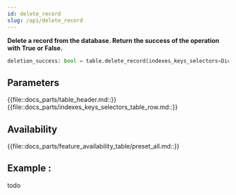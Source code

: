 ```yaml
---
id: delete_record
slug: /api/delete_record
---
```


**Delete a record from the database. Return the success of the operation with True or False.**

```python
deletion_success: bool = table.delete_record(indexes_keys_selectors=Dict[str, str])
```

## Parameters
{{file::docs_parts/table_header.md::}}
{{file::docs_parts/indexes_keys_selectors_table_row.md::}}

## Availability
{{file::docs_parts/feature_availability_table/preset_all.md::}}

## Example :
todo